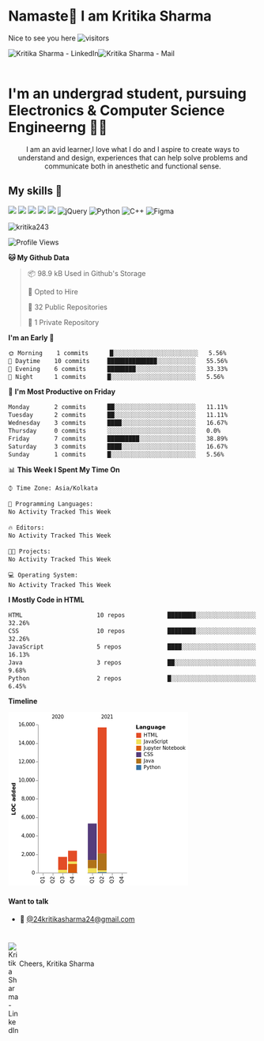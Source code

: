 <!--### Hi there 👋 

<!--
**kritika243/kritika243** is a ✨ _special_ ✨ repository because its `README.md` (this file) appears on your GitHub profile.

Here are some ideas to get you started:

- 🔭 I’m currently working on ...
- 🌱 I’m currently learning ...
- 👯 I’m looking to collaborate on ...
- 🤔 I’m looking for help with ...
- 💬 Ask me about ...
- 📫 How to reach me: ... <img src="https://raw.githubusercontent.com/ABSphreak/ABSphreak/master/gifs/Hi.gif" width="30px">
- 😄 Pronouns: ...
- ⚡ Fun fact: ...
-->
# Namaste🙏 I am Kritika Sharma 
Nice to see you here
![visitors](https://visitor-badge.glitch.me/badge?page_id=kritika243)

<a href="https://linkedin.com/in/kritika243">
  <img align="left" alt="Kritika Sharma - LinkedIn" src="https://img.shields.io/badge/LinkedIn-0077B5?style=for-the-badge&logo=linkedin&logoColor=white"/>
</a>
<a href="mailto:24kritiksharma24@gmail.com">
  <img align="left" alt="Kritika Sharma - Mail" src="https://img.shields.io/badge/Gmail-D14836?style=for-the-badge&logo=gmail&logoColor=white"/>
</a>
<br />
<br/>

# I'm an undergrad student, pursuing Electronics & Computer Science Engineerng 👩‍💻
<p align='center'> I am an avid learner,I love what I do and I aspire to create ways to understand and design, experiences that can help solve problems and communicate both in anesthetic and functional sense. </p>


## My skills 💼

![](https://img.shields.io/badge/HTML5-E34F26?style=for-the-badge&logo=html5&logoColor=white)
![](https://img.shields.io/badge/JavaScript-F7DF1E?style=for-the-badge&logo=javascript&logoColor=black)
![](https://img.shields.io/badge/CSS3-1572B6?style=for-the-badge&logo=css3&logoColor=white)
![](https://img.shields.io/badge/React-20232A?style=for-the-badge&logo=react&logoColor=61DAFB)
![](https://img.shields.io/badge/Bootstrap-563D7C?style=for-the-badge&logo=bootstrap&logoColor=white)
<img alt="jQuery" src="https://img.shields.io/badge/jquery-%230769AD.svg?&style=for-the-badge&logo=jquery&logoColor=white"/>
<img alt="Python" src="https://img.shields.io/badge/Python-14354C?style=for-the-badge&logo=python&logoColor=white"/>
<img alt="C++" src="https://img.shields.io/badge/C%2B%2B-00599C?style=for-the-badge&logo=c%2B%2B&logoColor=white" />
<img alt="Figma" src="https://img.shields.io/badge/figma-%23F24E1E.svg?&style=for-the-badge&logo=figma&logoColor=white"/>







<p><img align="center" src="https://github-readme-stats.vercel.app/api/top-langs?username=kritika243&show_icons=true&locale=en&layout=compact" alt="kritika243" /></p>


<!--START_SECTION:waka-->
![Profile Views](http://img.shields.io/badge/Profile%20Views-231-blue)

**🐱 My Github Data** 

> 📦 98.9 kB Used in Github's Storage 
 > 
> 💼 Opted to Hire
 > 
> 📜 32 Public Repositories 
 > 
> 🔑 1 Private Repository 
 > 
**I'm an Early 🐤** 

```text
🌞 Morning    1 commits      █░░░░░░░░░░░░░░░░░░░░░░░░   5.56% 
🌆 Daytime    10 commits     ██████████████░░░░░░░░░░░   55.56% 
🌃 Evening    6 commits      ████████░░░░░░░░░░░░░░░░░   33.33% 
🌙 Night      1 commits      █░░░░░░░░░░░░░░░░░░░░░░░░   5.56%

```
📅 **I'm Most Productive on Friday** 

```text
Monday       2 commits      ██░░░░░░░░░░░░░░░░░░░░░░░   11.11% 
Tuesday      2 commits      ██░░░░░░░░░░░░░░░░░░░░░░░   11.11% 
Wednesday    3 commits      ████░░░░░░░░░░░░░░░░░░░░░   16.67% 
Thursday     0 commits      ░░░░░░░░░░░░░░░░░░░░░░░░░   0.0% 
Friday       7 commits      █████████░░░░░░░░░░░░░░░░   38.89% 
Saturday     3 commits      ████░░░░░░░░░░░░░░░░░░░░░   16.67% 
Sunday       1 commits      █░░░░░░░░░░░░░░░░░░░░░░░░   5.56%

```


📊 **This Week I Spent My Time On** 

```text
⌚︎ Time Zone: Asia/Kolkata

💬 Programming Languages: 
No Activity Tracked This Week

🔥 Editors: 
No Activity Tracked This Week

🐱‍💻 Projects: 
No Activity Tracked This Week

💻 Operating System: 
No Activity Tracked This Week

```

**I Mostly Code in HTML** 

```text
HTML                     10 repos            ████████░░░░░░░░░░░░░░░░░   32.26% 
CSS                      10 repos            ████████░░░░░░░░░░░░░░░░░   32.26% 
JavaScript               5 repos             ████░░░░░░░░░░░░░░░░░░░░░   16.13% 
Java                     3 repos             ██░░░░░░░░░░░░░░░░░░░░░░░   9.68% 
Python                   2 repos             █░░░░░░░░░░░░░░░░░░░░░░░░   6.45%

```


**Timeline**

![Chart not found](https://raw.githubusercontent.com/kritika243/kritika243/main/charts/bar_graph.png) 


<!--END_SECTION:waka-->





#### Want to talk

 - 💌 [@24kritikasharma24@gmail.com](mailto:24kritikasharma24@gmail.com)

# <a href="https://linkedin.com/in/kritika243">
  <img align="left" alt="Kritika Sharma - LinkedIn" width="22px" src="https://cdn.jsdelivr.net/npm/simple-icons@v3/icons/linkedin.svg"/>
</a>
<br />
<br />
Cheers,  
Kritika Sharma 



